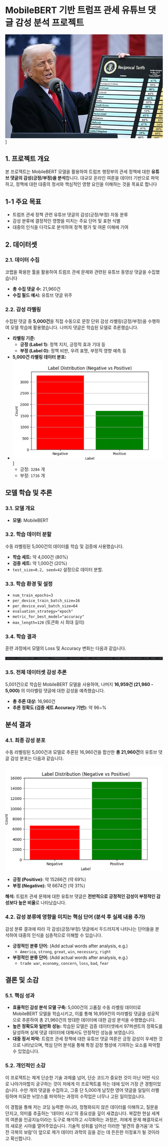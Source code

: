 # MobileBERT 기반 트럼프 관세 유튜브 댓글 감성 분석 프로젝트
![개요](./trumpzz.png)]
## 1. 프로젝트 개요

본 프로젝트는 MobileBERT 모델을 활용하여 트럼프 행정부의 관세 정책에 대한 **유튜브 댓글의 감성(긍정/부정)을 분석**합니다. 대규모 온라인 여론을 데이터 기반으로 파악하고, 정책에 대한 대중의 정서와 핵심적인 영향 요인을 이해하는 것을 목표로 합니다

## 1-1 주요 목표

* 트럼프 관세 정책 관련 유튜브 댓글의 감성(긍정/부정) 자동 분류
* 감성 분류에 결정적인 영향을 미치는 주요 단어 및 표현 식별
* 대중의 인식을 다각도로 분석하여 정책 평가 및 여론 이해에 기여


## 2. 데이터셋

### 2.1. 데이터 수집

코랩을 확용한 툴을 활용하여 트럼프 관세 문제와 관련된 유튜브 동영상 댓글을 수집했습니다

* **총 수집 댓글 수:** 21,960건 
* **수집 필드 예시:** 유튜브 댓글 위주
### 2.2. 감성 라벨링

수집된 댓글 중 **5,000건**을 직접 수동으로 문장 단위 감성 라벨링(긍정/부정)을 수행하여 모델 학습에 활용했습니다. 나머지 댓글은 학습된 모델로 추론했습니다.

* **라벨링 기준:**
    * **긍정 (Label 1):** 정책 지지, 긍정적 효과 기대 등
    * **부정 (Label 0):** 정책 비판, 우려 표명, 부정적 영향 예측 등
* **5,000건 라벨링 데이터 분포:**
* ![개요](5000.png)]
    * 긍정: `3284` 개
    * 부정: `1716` 개

## 모델 학습 및 추론

### 3.1. 모델 개요

* **모델:** MobileBERT


### 3.2. 학습 데이터 분할

수동 라벨링된 5,000건의 데이터를 학습 및 검증에 사용했습니다.

* **학습 세트:** 약 4,000건 (80%)
* **검증 세트:** 약 1,000건 (20%)
* `test_size=0.2, seed=42` 설정으로 데이터 분할.

### 3.3. 학습 환경 및 설정

* `num_train_epochs=3`
* `per_device_train_batch_size=16`
* `per_device_eval_batch_size=64`
* `evaluation_strategy="epoch"`
* `metric_for_best_model="accuracy"`
* `max_length=128` (토큰화 시 최대 길이)

### 3.4. 학습 결과

훈련 과정에서 모델의 Loss 및 Accuracy 변화는 다음과 같습니다.

![Label Distribution](1.png)

### 3.5. 전체 데이터셋 감성 추론

5,001건으로 학습된 MobileBERT 모델을 사용하여, 나머지 **16,959건 (21,960 - 5,000)** 의 미라벨링 댓글에 대한 감성을 예측했습니다.

* **총 추론 대상:** 16,960건
* **추론 정확도 (검증 세트 Accuracy 기반):** 약 96~%

## 분석 결과

### 4.1. 최종 감성 분포

수동 라벨링된 5,000건과 모델로 추론된 16,960건을 합산한 **총 21,960건**의 유튜브 댓글 감성 분포는 다음과 같습니다.

![Label Distribution](전체데이터.png)

* **긍정 (Positive):** 약 15286건 (약 69%)
* **부정 (Negative):** 약 6674건 (약 31%)

**해석:** 트럼프 관세 문제에 대한 유튜브 댓글은 **전반적으로 긍정적인 감성이 부정적인 감성보다 높은 비율**로 나타났습니다.

### 4.2. 감성 분류에 영향을 미치는 핵심 단어 (분석 후 실제 내용 추가)

감성 분류 결과에 따라 각 감성(긍정/부정) 댓글에서 두드러지게 나타나는 단어들을 분석하여 대중의 인식을 심층적으로 이해할 수 있습니다.

* **긍정적인 분류 단어:** (Add actual words after analysis, e.g.)
    * `America`, `strong`, `great`, `win`, `necessary`, `right`
* **부정적인 분류 단어:** (Add actual words after analysis, e.g.)
    * `trade war`, `economy`, `concern`, `loss`, `bad`, `fear`

## 결론 및 소감

### 5.1. 핵심 성과

* **효율적인 감성 분석 모델 구축:** 5,000건의 고품질 수동 라벨링 데이터로 MobileBERT 모델을 학습시키고, 이를 통해 16,959건의 미라벨링 댓글을 성공적으로 추론하여 총 21,960건의 방대한 데이터에 대한 감성 분석을 수행했습니다.
* **높은 정확도와 일반화 성능:** 학습된 모델은 검증 데이터셋에서 97퍼센트의 정확도를 달성하며 실제 댓글 데이터에 대해서도 안정적인 성능을 보였습니다.
* **대중 정서 파악:** 트럼프 관세 정책에 대한 유튜브 댓글 여론은 긍정 감성이 우세한 것으로 나타났으며, 핵심 단어 분석을 통해 특정 감정 형성에 기여하는 요소를 파악할 수 있었습니다.

### 5.2. 개인적인 소감

이 프로젝트는 제게 단순한 기술 과제를 넘어, 단순 코드가 중요한 것이 아닌 어떤 식으로 나아가야할지 궁구하는 것이 저에게 이 프로젝트를 하는 데에 있어 가장 큰 경험이었습니다. 수만 개의 댓글을 수집하고, 그중 단 5,000개 남짓한 영어 댓글을 일일이 라벨링하며 미묘한 뉘앙스를 파악하는 과정의 수작업은 너무나 고된 일이었습니다.

이 경험을 통해 저는 코딩 능력뿐 아니라, 정형화되지 않은 데이터를 이해하고, 질문을 던지고, 의미를 추출하는 '데이터 사고'의 중요성을 깊이 새겼습니다. 복잡한 현실 세계의 여론을 인공지능이라는 도구로 해석하고 시각화하는 과정은, 저에게 문제 해결자로서의 새로운 시야를 열어주었습니다. 기술적 성취를 넘어선 이러한 '발견의 즐거움'과 '도전 극복의 보람'이 앞으로 제가 데이터 과학의 길을 걷는 데 든든한 이정표가 될 것이라고 확신합니다.



